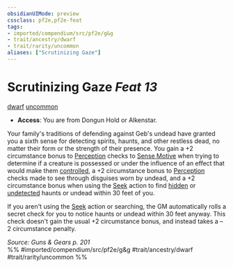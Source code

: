 ```yaml
---
obsidianUIMode: preview
cssclass: pf2e,pf2e-feat
tags:
- imported/compendium/src/pf2e/g&g
- trait/ancestry/dwarf
- trait/rarity/uncommon
aliases: ["Scrutinizing Gaze"]
---
```

# Scrutinizing Gaze  *Feat 13*  
[dwarf](dwarf.md)  [uncommon](uncommon.md)  

- **Access**: You are from Dongun Hold or Alkenstar.

Your family's traditions of defending against Geb's undead have granted you a sixth sense for detecting spirits, haunts, and other restless dead, no matter their form or the strength of their presence. You gain a +2 circumstance bonus to [Perception](../skills.md#Perception) checks to [Sense Motive](sense-motive.md) when trying to determine if a creature is possessed or under the influence of an effect that would make them [controlled](conditions.md#Controlled), a +2 circumstance bonus to [Perception](../skills.md#Perception) checks made to see through disguises worn by undead, and a +2 circumstance bonus when using the [Seek](seek.md) action to find [hidden](conditions.md#Hidden) or [undetected](conditions.md#Undetected) haunts or undead within 30 feet of you.

If you aren't using the [Seek](seek.md) action or searching, the GM automatically rolls a secret check for you to notice haunts or undead within 30 feet anyway. This check doesn't gain the usual +2 circumstance bonus, and instead takes a –2 circumstance penalty.

*Source: Guns & Gears p. 201*  
%% #imported/compendium/src/pf2e/g&g #trait/ancestry/dwarf #trait/rarity/uncommon %%